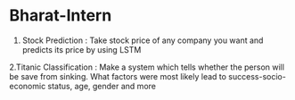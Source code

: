 # Bharat-Intern
1. Stock Prediction :
Take stock price of any company you
want and predicts its price by using LSTM 


2.Titanic Classification :
Make a system which tells whether the person will be
save from sinking. What factors were
most likely lead to success-socio-economic
status, age, gender and more

